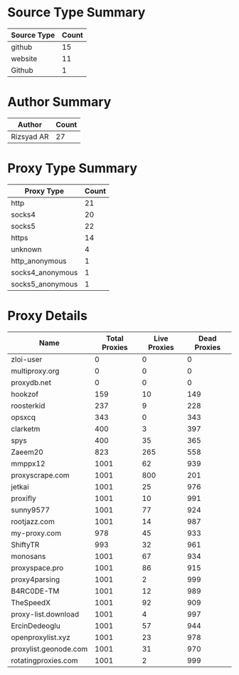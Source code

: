 # Source Type Summary

| Source Type | Count |
|-------------|-------|
| github | 15 |
| website | 11 |
| Github | 1 |


# Author Summary

| Author | Count |
|--------|-------|
| Rizsyad AR | 27 |


# Proxy Type Summary

| Proxy Type | Count |
|------------|-------|
| http | 21 |
| socks4 | 20 |
| socks5 | 22 |
| https | 14 |
| unknown | 4 |
| http_anonymous | 1 |
| socks4_anonymous | 1 |
| socks5_anonymous | 1 |


# Proxy Details

| Name | Total Proxies | Live Proxies | Dead Proxies |
|------|---------------|--------------|---------------|
| zloi-user | 0 | 0 | 0 |
| multiproxy.org | 0 | 0 | 0 |
| proxydb.net | 0 | 0 | 0 |
| hookzof | 159 | 10 | 149 |
| roosterkid | 237 | 9 | 228 |
| opsxcq | 343 | 0 | 343 |
| clarketm | 400 | 3 | 397 |
| spys | 400 | 35 | 365 |
| Zaeem20 | 823 | 265 | 558 |
| mmppx12 | 1001 | 62 | 939 |
| proxyscrape.com | 1001 | 800 | 201 |
| jetkai | 1001 | 25 | 976 |
| proxifly | 1001 | 10 | 991 |
| sunny9577 | 1001 | 77 | 924 |
| rootjazz.com | 1001 | 14 | 987 |
| my-proxy.com | 978 | 45 | 933 |
| ShiftyTR | 993 | 32 | 961 |
| monosans | 1001 | 67 | 934 |
| proxyspace.pro | 1001 | 86 | 915 |
| proxy4parsing | 1001 | 2 | 999 |
| B4RC0DE-TM | 1001 | 12 | 989 |
| TheSpeedX | 1001 | 92 | 909 |
| proxy-list.download | 1001 | 4 | 997 |
| ErcinDedeoglu | 1001 | 57 | 944 |
| openproxylist.xyz | 1001 | 23 | 978 |
| proxylist.geonode.com | 1001 | 31 | 970 |
| rotatingproxies.com | 1001 | 2 | 999 |
